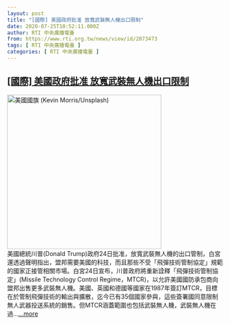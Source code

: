 ```yaml
---
layout: post
title: "[國際] 美國政府批准 放寬武裝無人機出口限制"
date: 2020-07-25T10:52:11.000Z
author: RTI 中央廣播電臺
from: https://www.rti.org.tw/news/view/id/2073473
tags: [ RTI 中央廣播電臺 ]
categories: [ RTI 中央廣播電臺 ]
---
```

<!--1595674331000-->
[[國際] 美國政府批准 放寬武裝無人機出口限制](https://www.rti.org.tw/news/view/id/2073473)
------

<div>
<img src="https://static.rti.org.tw/assets/thumbnails/2020/07/25/0b6482af13c9b1c5bba879a194b96cdb.jpg" width="360" alt="美國國旗 (Kevin Morris/Unsplash)" title="美國國旗 (Kevin Morris/Unsplash)"><br>美國總統川普(Donald Trump)政府24日批准，放寬武裝無人機的出口管制，白宮還透過聲明指出，盟邦需要美國的科技，而且那些不受「飛彈技術管制協定」規範的國家正接管相關市場。白宮24日宣布，川普政府將重新詮釋「飛彈技術管制協定」(Missile Technology Control Regime，MTCR)，以允許美國國防承包商向盟邦出售更多武裝無人機。美國、英國和德國等國家在1987年簽訂MTCR，目標在於管制飛彈技術的輸出與擴散，迄今已有35個國家參與，這些簽署國同意限制無人武器投送系統的銷售。但MTCR涵蓋範圍也包括武裝無人機，武裝無人機在過...<a target="_blank" href="https://www.rti.org.tw/news/view/id/2073473">...more</a>
</div>

